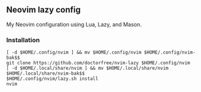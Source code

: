 ## Neovim lazy config

My Neovim configuration using Lua, Lazy, and Mason.

### Installation

```shell
[ -d $HOME/.config/nvim ] && mv $HOME/.config/nvim $HOME/.config/nvim-bak$$
git clone https://github.com/doctorfree/nvim-lazy $HOME/.config/nvim
[ -d $HOME/.local/share/nvim ] && mv $HOME/.local/share/nvim $HOME/.local/share/nvim-bak$$
$HOME/.config/nvim/lazy.sh install
nvim
```

